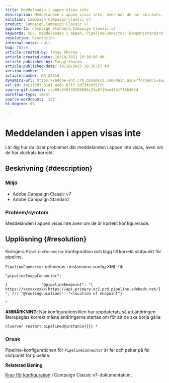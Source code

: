 ```yaml
---
title: Meddelanden i appen visas inte
description: Meddelanden i appen visas inte, även när de har skickats.
solution: Campaign,Campaign Classic v7
product: Campaign,Campaign Classic v7
applies-to: Campaign Standard,Campaign Classic v7
keywords: KCS, meddelanden i appen, PipelineConnector, kampanjstandard, kampanj classic, visas inte
resolution: Resolution
internal-notes: null
bug: false
article-created-by: Tanay Sharma .
article-created-date: 10/10/2023 10:36:00 AM
article-published-by: Tanay Sharma .
article-published-date: 10/10/2023 10:36:57 AM
version-number: 2
article-number: KA-22916
dynamics-url: https://adobe-ent.crm.dynamics.com/main.aspx?forceUCI=1&pagetype=entityrecord&etn=knowledgearticle&id=e9409bc8-5867-ee11-9ae7-6045bd0063aa
exl-id: f4c136df-6141-4a6c-821f-2d734cb352fc
source-git-commit: cce69c3f0f38296096c23a8f19ee4fb17166465d
workflow-type: tm+mt
source-wordcount: '133'
ht-degree: 0%

---
```


# Meddelanden i appen visas inte


Lär dig hur du löser problemet där meddelanden i appen inte visas, även om de har skickats korrekt.

## Beskrivning {#description}


### Miljö

- Adobe Campaign Classic v7
- Adobe Campaign Standard




### Problem/symtom

Meddelanden i appen visas inte även om de är korrekt konfigurerade.


## Upplösning {#resolution}


Korrigera `PipelineConnector` konfiguration och lägg till korrekt slutpunkt för pipeline.

`PipelineConnector` definieras i instansens config XML-fil:




```
"pipelineInappConnector":

{               "@pipelineEndpoint": "[ https://xxxxxxxxxx|https://api-primary-or2.prd.pipeline.adobedc.net/] ", /// "@routingLocations": "<location of endpoint"}

"
```




<b>ANMÄRKNING</b>: När konfigurationsfilen har uppdaterats så att ändringen återspeglas korrekt måste ändringarna startas om för att de ska börja gälla:

`nlserver restart pipelined@instance{{}} *`



### Orsak

Pipeline-konfigurationen för `PipelineConnector` är fel och pekar på fel slutpunkt för pipeline.



<b>Relaterad läsning</b>

[Krav för konfiguration](https://experienceleague.adobe.com/docs/campaign-classic/using/integrating-with-adobe-experience-cloud/experience-triggers/configuring-pipeline.html#prerequisites) i Campaign Classic v7-dokumentation.
